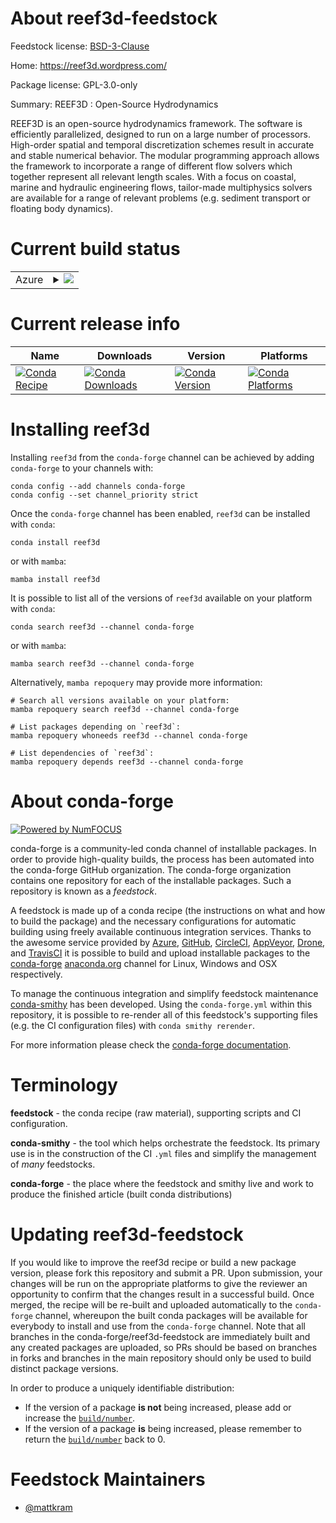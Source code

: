 About reef3d-feedstock
======================

Feedstock license: [BSD-3-Clause](https://github.com/conda-forge/reef3d-feedstock/blob/main/LICENSE.txt)

Home: https://reef3d.wordpress.com/

Package license: GPL-3.0-only

Summary: REEF3D : Open-Source Hydrodynamics

REEF3D is an open-source hydrodynamics framework.  The software is efficiently parallelized,
designed to run on a large number of processors. High-order spatial and temporal discretization
schemes result in accurate and stable numerical behavior. The modular programming approach
allows the framework to incorporate a range of different flow solvers which together represent
all relevant length scales. With a focus on coastal, marine and hydraulic engineering flows,
tailor-made multiphysics solvers are available for a range of relevant problems
(e.g. sediment transport or floating body dynamics).


Current build status
====================


<table>
    
  <tr>
    <td>Azure</td>
    <td>
      <details>
        <summary>
          <a href="https://dev.azure.com/conda-forge/feedstock-builds/_build/latest?definitionId=20613&branchName=main">
            <img src="https://dev.azure.com/conda-forge/feedstock-builds/_apis/build/status/reef3d-feedstock?branchName=main">
          </a>
        </summary>
        <table>
          <thead><tr><th>Variant</th><th>Status</th></tr></thead>
          <tbody><tr>
              <td>linux_64</td>
              <td>
                <a href="https://dev.azure.com/conda-forge/feedstock-builds/_build/latest?definitionId=20613&branchName=main">
                  <img src="https://dev.azure.com/conda-forge/feedstock-builds/_apis/build/status/reef3d-feedstock?branchName=main&jobName=linux&configuration=linux%20linux_64_" alt="variant">
                </a>
              </td>
            </tr><tr>
              <td>osx_64</td>
              <td>
                <a href="https://dev.azure.com/conda-forge/feedstock-builds/_build/latest?definitionId=20613&branchName=main">
                  <img src="https://dev.azure.com/conda-forge/feedstock-builds/_apis/build/status/reef3d-feedstock?branchName=main&jobName=osx&configuration=osx%20osx_64_" alt="variant">
                </a>
              </td>
            </tr><tr>
              <td>osx_arm64</td>
              <td>
                <a href="https://dev.azure.com/conda-forge/feedstock-builds/_build/latest?definitionId=20613&branchName=main">
                  <img src="https://dev.azure.com/conda-forge/feedstock-builds/_apis/build/status/reef3d-feedstock?branchName=main&jobName=osx&configuration=osx%20osx_arm64_" alt="variant">
                </a>
              </td>
            </tr>
          </tbody>
        </table>
      </details>
    </td>
  </tr>
</table>

Current release info
====================

| Name | Downloads | Version | Platforms |
| --- | --- | --- | --- |
| [![Conda Recipe](https://img.shields.io/badge/recipe-reef3d-green.svg)](https://anaconda.org/conda-forge/reef3d) | [![Conda Downloads](https://img.shields.io/conda/dn/conda-forge/reef3d.svg)](https://anaconda.org/conda-forge/reef3d) | [![Conda Version](https://img.shields.io/conda/vn/conda-forge/reef3d.svg)](https://anaconda.org/conda-forge/reef3d) | [![Conda Platforms](https://img.shields.io/conda/pn/conda-forge/reef3d.svg)](https://anaconda.org/conda-forge/reef3d) |

Installing reef3d
=================

Installing `reef3d` from the `conda-forge` channel can be achieved by adding `conda-forge` to your channels with:

```
conda config --add channels conda-forge
conda config --set channel_priority strict
```

Once the `conda-forge` channel has been enabled, `reef3d` can be installed with `conda`:

```
conda install reef3d
```

or with `mamba`:

```
mamba install reef3d
```

It is possible to list all of the versions of `reef3d` available on your platform with `conda`:

```
conda search reef3d --channel conda-forge
```

or with `mamba`:

```
mamba search reef3d --channel conda-forge
```

Alternatively, `mamba repoquery` may provide more information:

```
# Search all versions available on your platform:
mamba repoquery search reef3d --channel conda-forge

# List packages depending on `reef3d`:
mamba repoquery whoneeds reef3d --channel conda-forge

# List dependencies of `reef3d`:
mamba repoquery depends reef3d --channel conda-forge
```


About conda-forge
=================

[![Powered by
NumFOCUS](https://img.shields.io/badge/powered%20by-NumFOCUS-orange.svg?style=flat&colorA=E1523D&colorB=007D8A)](https://numfocus.org)

conda-forge is a community-led conda channel of installable packages.
In order to provide high-quality builds, the process has been automated into the
conda-forge GitHub organization. The conda-forge organization contains one repository
for each of the installable packages. Such a repository is known as a *feedstock*.

A feedstock is made up of a conda recipe (the instructions on what and how to build
the package) and the necessary configurations for automatic building using freely
available continuous integration services. Thanks to the awesome service provided by
[Azure](https://azure.microsoft.com/en-us/services/devops/), [GitHub](https://github.com/),
[CircleCI](https://circleci.com/), [AppVeyor](https://www.appveyor.com/),
[Drone](https://cloud.drone.io/welcome), and [TravisCI](https://travis-ci.com/)
it is possible to build and upload installable packages to the
[conda-forge](https://anaconda.org/conda-forge) [anaconda.org](https://anaconda.org/)
channel for Linux, Windows and OSX respectively.

To manage the continuous integration and simplify feedstock maintenance
[conda-smithy](https://github.com/conda-forge/conda-smithy) has been developed.
Using the ``conda-forge.yml`` within this repository, it is possible to re-render all of
this feedstock's supporting files (e.g. the CI configuration files) with ``conda smithy rerender``.

For more information please check the [conda-forge documentation](https://conda-forge.org/docs/).

Terminology
===========

**feedstock** - the conda recipe (raw material), supporting scripts and CI configuration.

**conda-smithy** - the tool which helps orchestrate the feedstock.
                   Its primary use is in the construction of the CI ``.yml`` files
                   and simplify the management of *many* feedstocks.

**conda-forge** - the place where the feedstock and smithy live and work to
                  produce the finished article (built conda distributions)


Updating reef3d-feedstock
=========================

If you would like to improve the reef3d recipe or build a new
package version, please fork this repository and submit a PR. Upon submission,
your changes will be run on the appropriate platforms to give the reviewer an
opportunity to confirm that the changes result in a successful build. Once
merged, the recipe will be re-built and uploaded automatically to the
`conda-forge` channel, whereupon the built conda packages will be available for
everybody to install and use from the `conda-forge` channel.
Note that all branches in the conda-forge/reef3d-feedstock are
immediately built and any created packages are uploaded, so PRs should be based
on branches in forks and branches in the main repository should only be used to
build distinct package versions.

In order to produce a uniquely identifiable distribution:
 * If the version of a package **is not** being increased, please add or increase
   the [``build/number``](https://docs.conda.io/projects/conda-build/en/latest/resources/define-metadata.html#build-number-and-string).
 * If the version of a package **is** being increased, please remember to return
   the [``build/number``](https://docs.conda.io/projects/conda-build/en/latest/resources/define-metadata.html#build-number-and-string)
   back to 0.

Feedstock Maintainers
=====================

* [@mattkram](https://github.com/mattkram/)


